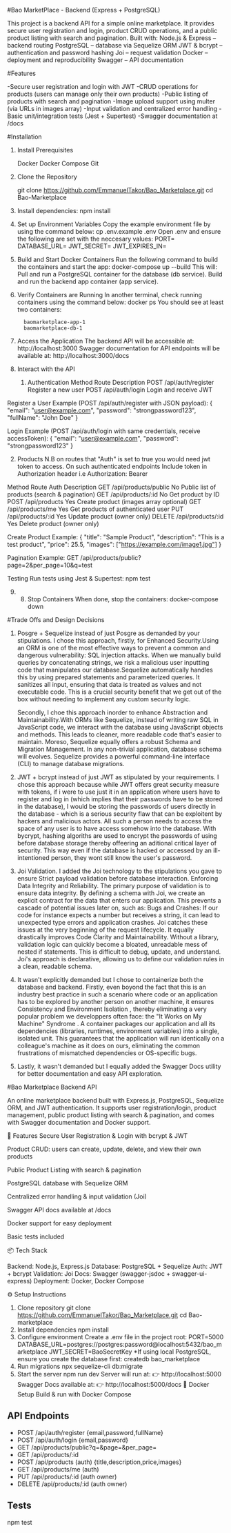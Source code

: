 #Bao MarketPlace - Backend (Express + PostgreSQL)

This project is a backend API for a simple online marketplace. It provides secure user registration and login, product CRUD operations, and a public product listing with search and pagination.
Built with:
Node.js & Express – backend routing
PostgreSQL – database via Sequelize ORM
JWT & bcrypt – authentication and password hashing
Joi – request validation
Docker – deployment and reproducibility
Swagger – API documentation



#Features



-Secure user registration and login with JWT
-CRUD operations for products (users can manage only their own products)
-Public listing of products with search and pagination
-Image upload support using multer (via URLs in images array)
-Input validation and centralized error handling
-Basic unit/integration tests (Jest + Supertest)
-Swagger documentation at /docs 

#Installation

1. Install Prerequisites

      Docker
      Docker Compose
      Git

2. Clone the Repository

      git clone https://github.com/EmmanuelTakor/Bao_Marketplace.git
      cd Bao-Marketplace

3. Install dependencies:
      npm install

4. Set up Environment Variables
      Copy the example environment file by using the command below:
      cp .env.example .env
      Open .env and ensure the following are set with the neccesary values:
         PORT=
         DATABASE_URL=
         JWT_SECRET=
         JWT_EXPIRES_IN=

5. Build and Start Docker Containers
      Run the following command to build the containers and start the app:
         docker-compose up --build
         This will:
            Pull and run a PostgreSQL container for the database (db service).
            Build and run the backend app container (app service).
6. Verify Containers are Running
      In another terminal, check running containers using the command below:
      docker ps
      You should see at least two containers:

         baomarketplace-app-1
         baomarketplace-db-1

7. Access the Application
The backend API will be accessible at:
   http://localhost:3000
Swagger documentation for API endpoints will be available at:
   http://localhost:3000/docs

8. Interact with the API


   1. Authentication
Method	                           Route	                                                                     Description
POST	                           /api/auth/register	                                                   Register a new user
POST	                           /api/auth/login	                                                      Login and receive JWT

Register a User Example (POST /api/auth/register with JSON payload):
{
  "email": "user@example.com",
  "password": "strongpassword123",
  "fullName": "John Doe"
}

Login Example (POST /api/auth/login with same credentials, receive accessToken):
{
  "email": "user@example.com",
  "password": "strongpassword123"
}

   2. Products
N.B on routes that "Auth" is set to true you would need jwt token to access. On such authenticated endpoints
Include token in Authorization header i.e Authorization: Bearer <accessToken>

Method	                        Route	                            Auth	                                       Description
GET	                   /api/products/public	                     No	                        Public list of products (search & pagination)
GET	                   /api/products/:id	                        No	                        Get product by ID
POST	                   /api/products	                              Yes	                     Create product (images array optional)
GET	                   /api/products/me	                           Yes	                     Get products of authenticated user
PUT	                   /api/products/:id	                        Yes	                     Update product (owner only)
DELETE	               /api/products/:id	                           Yes	                     Delete product (owner only)

Create Product Example:
   {
   "title": "Sample Product",
   "description": "This is a test product",
   "price": 25.5,
   "images": ["https://example.com/image1.jpg"]
   }

Pagination Example:
   GET /api/products/public?page=2&per_page=10&q=test

Testing
   Run tests using Jest & Supertest:
      npm test

9. 8. Stop Containers
   When done, stop the containers:
      docker-compose down


#Trade Offs and Design Decisions

1. Posgre + Sequelize instead of just Posgre as demanded by your stipulations.
      I chose this approach, 
      firstly, for Enhanced Security.Using an ORM is one of the most effective ways to prevent a common and dangerous vulnerability: SQL injection attacks. When we manually build queries by concatenating strings, we risk a malicious user inputting code that manipulates our database.Sequelize automatically handles this by using prepared statements and parameterized queries. It sanitizes all input, ensuring that data is treated as values and not executable code. This is a crucial security benefit that we get out of the box without needing to implement any custom security logic.
      
      Secondly, I choe this approach inorder to enhance Abstraction and Maintainability.With ORMs like Sequelize, instead of writing raw SQL in JavaScript code, we interact with the database using JavaScript objects and methods. This leads to cleaner, more readable code that's easier to maintain. Moreso, Sequelize equally offers a robust Schema and Migration Management. In any non-trivial application, database schema will evolves. Sequelize provides a powerful command-line interface (CLI) to manage database migrations. 

2. JWT + bcrypt instead of just JWT as stipulated by your requirements.
      I chose this approach because while JWT offers great security measure with tokens, if i were to use just it in an application where users have to register and log in (which implies that their passwords have to be stored in the database), I would be storing the passwords of users directly in the database - which is a serious security flaw that can be exploitent by hackers and malicious actors. All such a person needs to access the space of any user is to have access somehow into the database. With bycrypt, hashing algoriths are used to encrypt the passwords of using before database storage thereby offeering an aditional critical layer of security. This way even if the database is hacked or accessed by an ill-intentioned person, they wont still know the user's password.


3. Joi Validation. I added the Joi technology to the stipulations you gave to ensure Strict payload validation before database interaction. Enforcing Data Integrity and Reliability. The primary purpose of validation is to ensure data integrity. By defining a schema with Joi, we create an explicit contract for the data that enters our application. This prevents a cascade of potential issues later on, such as: Bugs and Crashes: If our code for instance expects a number but receives a string, it can lead to unexpected type errors and application crashes. Joi catches these issues at the very beginning of the request lifecycle. It equally drastically improves Code Clarity and Maintainability. Without a library, validation logic can quickly become a bloated, unreadable mess of nested if statements. This is difficult to debug, update, and understand. Joi's approach is declarative, allowing us to define our validation rules in a clean, readable schema.

4. It wasn't explicitly demanded but I chose to containerize both the database and backend. Firstly, even boyond the fact that this is an industry best practice in such a scenario where code or an application has to be explored by another person on another machine, it ensures Consistency and Environment Isolation , thereby eliminating a very popular problem we developpers often face: the "It Works on My Machine" Syndrome . A container packages our application and all its dependencies (libraries, runtimes, environment variables) into a single, isolated unit. This guarantees that the application will run identically on a colleague's machine as it does on ours, eliminating the common frustrations of mismatched dependencies or OS-specific bugs.

5. Lastly, it wasn't demanded but I equally added the Swagger Docs utility for better documentation and easy API exploration.










#Bao Marketplace Backend API

An online marketplace backend built with Express.js, PostgreSQL, Sequelize ORM, and JWT authentication.
It supports user registration/login, product management, public product listing with search & pagination, and comes with Swagger documentation and Docker support.

🚀 Features
Secure User Registration & Login with bcrypt & JWT

Product CRUD: users can create, update, delete, and view their own products

Public Product Listing with search & pagination

PostgreSQL database with Sequelize ORM

Centralized error handling & input validation (Joi)

Swagger API docs available at /docs

Docker support for easy deployment

Basic tests included




📦 Tech Stack


Backend: Node.js, Express.js
Database: PostgreSQL + Sequelize
Auth: JWT + bcrypt
Validation: Joi
Docs: Swagger (swagger-jsdoc + swagger-ui-express)
Deployment: Docker, Docker Compose


⚙️ Setup Instructions

1. Clone repository
git clone https://github.com/EmmanuelTakor/Bao_Marketplace.git
cd Bao-marketplace
2. Install dependencies
npm install
3. Configure environment
Create a .env file in the project root:
PORT=5000
DATABASE_URL=postgres://postgres:password@localhost:5432/bao_marketplace
JWT_SECRET=BaoSecretKey
*If using local PostgreSQL, ensure you create the database first:
createdb bao_marketplace
4. Run migrations
npx sequelize-cli db:migrate
5. Start the server
npm run dev
Server will run at:
👉 http://localhost:5000
Swagger Docs available at:
👉 http://localhost:5000/docs
🐳 Docker Setup
Build & run with Docker Compose















## API Endpoints
- POST /api/auth/register {email,password,fullName}
- POST /api/auth/login {email,password}
- GET  /api/products/public?q=&page=&per_page=
- GET  /api/products/:id
- POST /api/products (auth) {title,description,price,images}
- GET  /api/products/me (auth)
- PUT  /api/products/:id (auth owner)
- DELETE /api/products/:id (auth owner)

## Tests
npm test
